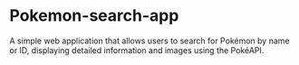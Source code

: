 # Pokemon-search-app
A simple web application that allows users to search for Pokémon by name or ID, displaying detailed information and images using the PokéAPI.
